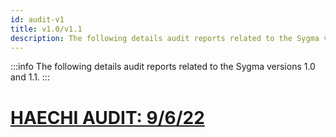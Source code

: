 ```yaml
---
id: audit-v1
title: v1.0/v1.1
description: The following details audit reports related to the Sygma versions 1.0 and 1.1.
---
```

:::info
The following details audit reports related to the Sygma versions 1.0 and 1.1.
:::

# [HAECHI AUDIT: 9/6/22](/assets/[HAECHI%20AUDIT]%20Sygma%20Audit%20Report%20v1.1.pdf)
